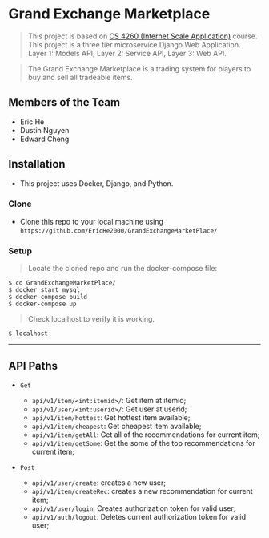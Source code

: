 # Grand Exchange Marketplace

> This project is based on  <a href="https://github.com/thomaspinckney3/cs4501">CS 4260 (Internet Scale Application)</a> course. This project is a three tier microservice Django Web Application. Layer 1: Models API, Layer 2: Service API, Layer 3: Web API. 

> The Grand Exchange Marketplace is a trading system for players to buy and sell all tradeable items. 

## Members of the Team
- Eric He 
- Dustin Nguyen
- Edward Cheng

## Installation

- This project uses Docker, Django, and Python.

### Clone

- Clone this repo to your local machine using `https://github.com/EricHe2000/GrandExchangeMarketPlace/`

### Setup

> Locate the cloned repo and run the docker-compose file:

```shell
$ cd GrandExchangeMarketPlace/
$ docker start mysql
$ docker-compose build
$ docker-compose up
```

> Check localhost to verify it is working.

```shell
$ localhost
```

---

## API Paths

- `Get`
    - `api/v1/item/<int:itemid>/`: Get item at itemid;
    - `api/v1/user/<int:userid>/`: Get user at userid;
    - `api/v1/item/hottest`: Get hottest item available;
    - `api/v1/item/cheapest`: Get cheapest item available;
    - `api/v1/item/getAll`: Get all of the recommendations for current item;
    - `api/v1/item/getSome`: Get the some of the top recommendations for current item;
    
- `Post`
    - `api/v1/user/create`: creates a new user;
    - `api/v1/item/createRec`: creates a new recommendation for current item;
    - `api/v1/user/login`: Creates authorization token for valid user;
    - `api/v1/auth/logout`: Deletes current authorization token for valid user;
